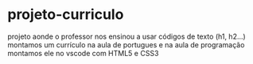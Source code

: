 # projeto-curriculo
projeto aonde o professor nos ensinou a usar códigos de texto (h1, h2...)
montamos um currículo na aula de portugues e na aula de programação montamos ele no vscode com HTML5 e CSS3
